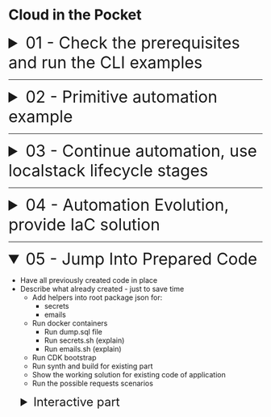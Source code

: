 # Cloud in the Pocket

<details name="branch">
    <summary style="font-size: 32px;">01 - Check the prerequisites and run the CLI examples</summary>

* Show the initial code and explain it
  * Check that all prerequisites are installed
      * [Docker](https://docs.docker.com/engine/install/)
      * [aws-cli](https://docs.aws.amazon.com/cli/latest/userguide/getting-started-install.html)
      * [awslocal](https://docs.localstack.cloud/user-guide/integrations/aws-cli/#localstack-aws-cli-awslocal)
        ```shell
          echo "Docker: $(docker -v)" && \
          echo "AWS-CLI: $(aws --version)"&& \
          echo "AWS-LOCAL: $(awslocal --version)"
        ```
      * [aws credentials and profiles created](https://docs.aws.amazon.com/cli/v1/userguide/cli-configure-files.html)
        ```shell
          cat ~/.aws/config && cat ~/.aws/credentials
        ```
      * [localstack account created and activated hobby plan](https://app.localstack.cloud/workspace/members)

<details style="margin-inline-start:24px">
    <summary style="font-size: 24px">Interactive Part</summary>

* Create directory for docker
    * Add the services into docker-compose for postgres and localstack.
    * Add .env file for postgres
    * Add helper scripts into root package.json
    * Start the docker services
    * Show the `cli` examples of the bucket creation

```shell
  awslocal s3 mb s3://test-bucket
```

```shell
  awslocal s3 ls
```

```shell
  awslocal s3 cp "${PWD}/ecosystem.config.cjs" s3://test-bucket/ecosystem.config.cjs
```

```shell
  awslocal s3 cp s3://test-bucket/ecosystem.config.cjs -
```

```shell
  awslocal s3 cp s3://test-bucket/ecosystem.config.cjs ecosystem.config_downloaded.cjs 
```

```shell
  awslocal s3 rb s3://test-bucket --force
```

_Proof that such kind of work is ok to know the basics of aws cli
but completely not sufficient to deal with complex infrastructure settings_
</details>
</details>

---

<details name="branch">
    <summary style="font-size: 32px;">02 - Primitive automation example</summary>

* Describe `scripts` directory created in the root of the project

<details style="margin-inline-start:24px">
 <summary style="font-size: 24px">Interactive Part</summary>

### Interactive part

* Run all scripts related to the api gateway in `/scripts` directory in a sequence
* Describe and show with example of pre-created script for API Gateway why it is not optimal

</details>
</details>

---

<details name="branch">
    <summary style="font-size: 32px">03 - Continue automation, use localstack lifecycle stages</summary>

### Work with LocalStack lifecycle stages and hooks

```
/etc
└── localstack
    └── init
        ├── boot.d           <-- executed in the container before localstack starts
        ├── ready.d          <-- executed when localstack becomes ready
        ├── shutdown.d       <-- executed when localstack shuts down
        └── start.d          <-- executed when localstack starts up
```

<details style="margin-inline-start:24px">
 <summary style="font-size: 24px;">Interactive part</summary>

* Update `docker-compose.yaml` to have the localstack scripts directory mounted
* Move there some scripts and describe how this stuff works
  ```shell
      mkdir docker/localstack_scripts && cp -R scripts/[1-3]_*.sh docker/localstack_scripts
  ```
* Make all files in `localstack_scripts` directory executable by running 
  ```shell
    chmod -R +x docker/localstack_scripts
  ```
* Show why this already a better solution but still there is a room for improvement

</details>
</details>

---

<details name="branch">
<summary style="font-size: 32px">04 - Automation Evolution, provide IaC solution</summary>

* Introduce the __CDK__
  * Explain what is this
  * Check the prerequisites

```shell
   echo "CDK - $(cdk --version)" &&
   echo "CDK-LOCAL - $(cdklocal --version)"

```

<details style="margin-inline-start:24px">
<summary style="font-size: 24px">Interactive part</summary>

* Init the cdk application 
  ```shell
     mkdir cdk-infra && cd cdk-infra && cdk init app --language typescript --generate-only
  ```
* Jump to the source for a bit
* Install all dependencies
* export profile variable `export AWS_PROFILE=localstack`
* build the project `npm run build`
* run basic commands like `cdklocal bootstrap`, `cdklocal synth`, `cdklocal deploy`, `cdklocal destory`

</details>
</details>

---


<details name="branch" open>
    <summary style="font-size: 32px">05 - Jump Into Prepared Code</summary>

* Have all previously created code in place
* Describe what already created - just to save time
  * Add helpers into root package json for:
    * secrets
    * emails
  * Run docker containers
    * Run dump.sql file
    * Run secrets.sh (explain)
    * Run emails.sh (explain)
  * Run CDK bootstrap
  * Run synth and build for existing part
  * Show the working solution for existing code of application
  * Run the possible requests scenarios

<details style="margin-inline-start:24px">
  <summary style="font-size: 24px">Interactive part</summary>

### Let's implement the next missing functionality

1. Add possibility to users to update information about them
    1. PUT method in users lambda
    2. Add resources in ApiGateway
    3. Update integrations if needed
    4. ... check for other steps and annotate them
    5. Rebuild CDK-LOCAL
2. Protect existing routes / lambdas using Lambda Authorizer ![Secure-API-Gateway-b-Figure-1.png](presentation/img/Secure-API-Gateway-b-Figure-1.png)
    1. Create Lambda to validate the request
    2. Describe what the policies are
    3. Update ApiGateway configuration
    4. Rebuild CDK-LOCAL
3. Add possibility to store the attachments
    1. Create Attachments lambda
    2. Explain the flow of the file upload form the user and S3 perspective. Explain the constraints of the ApiGateway
       and Lambda

   ![Secure-API-Gateway-b-Figure-1.png](presentation/img/Secure-API-Gateway-b-Figure-1.png)
</details>
</details>
